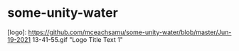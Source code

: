 # some-unity-water


[logo]: https://github.com/mceachsamu/some-unity-water/blob/master/Jun-19-2021 13-41-55.gif "Logo Title Text 1"
